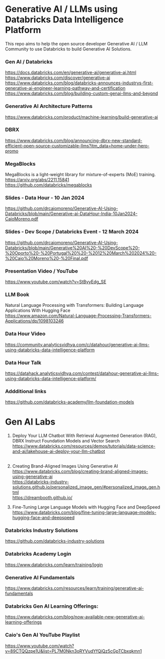 # Generative AI / LLMs using Databricks Data Intelligence Platform

This repo aims to help the open source developer Generative AI / LLM Community to use Databricks to build Generative AI Solutions. 

### Gen AI / Databricks
https://docs.databricks.com/en/generative-ai/generative-ai.html<BR>
https://www.databricks.com/discover/generative-ai<BR>
https://www.databricks.com/blog/databricks-announces-industrys-first-generative-ai-engineer-learning-pathway-and-certification<BR>
https://www.databricks.com/blog/building-custom-genai-llms-and-beyond<BR>

### Generative AI Architecture Patterns
https://www.databricks.com/product/machine-learning/build-generative-ai

### DBRX
https://www.databricks.com/blog/announcing-dbrx-new-standard-efficient-open-source-customizable-llms?itm_data=home-under-hero-promo

### MegaBlocks
MegaBlocks is a light-weight library for mixture-of-experts (MoE) training.<BR>
https://arxiv.org/abs/2211.15841<BR>
https://github.com/databricks/megablocks<BR>

### Slides - Data Hour - 10 Jan 2024
https://github.com/drcaiomoreno/Generative-AI-Using-Databricks/blob/main/Generative-ai-DataHour-India-10Jan2024-CaioMoreno.pdf

### Slides - Dev Scope / Databricks Event - 12 March 2024
https://github.com/drcaiomoreno/Generative-AI-Using-Databricks/blob/main/Generative%20AI%20-%20DevScope%20-%20Oporto%20-%20Portugal%20%20-%2012%20March%202024%20-%20Caio%20Moreno%20-%20Final.pdf

### Presentation Video / YouTube 
https://www.youtube.com/watch?v=StBvyEdg_SE

### LLM Book
Natural Language Processing with Transformers: Building Language Applications With Hugging Face<BR>
https://www.amazon.com/Natural-Language-Processing-Transformers-Applications/dp/1098103246<BR>

### Data Hour Video
https://community.analyticsvidhya.com/c/datahour/generative-ai-llms-using-databricks-data-intelligence-platform

### Data Hour Talk
https://datahack.analyticsvidhya.com/contest/datahour-generative-ai-llms-using-databricks-data-intelligence-platform/

### Addditional links
https://github.com/databricks-academy/llm-foundation-models

# Gen AI Labs

1. Deploy Your LLM Chatbot With Retrieval Augmented Generation (RAG), DBRX Instruct Foundation Models and Vector Search<BR>
https://www.databricks.com/resources/demos/tutorials/data-science-and-ai/lakehouse-ai-deploy-your-llm-chatbot<BR><BR>

2. Creating Brand-Aligned Images Using Generative AI<BR>
https://www.databricks.com/blog/creating-brand-aligned-images-using-generative-ai<BR>
https://databricks-industry-solutions.github.io/personalized_image_gen/#personalized_image_gen.html<BR>
https://dreambooth.github.io/<BR>

3. Fine-Tuning Large Language Models with Hugging Face and DeepSpeed<BR>
https://www.databricks.com/blog/fine-tuning-large-language-models-hugging-face-and-deepspeed<BR>

### Databricks Industry Solutions
https://github.com/databricks-industry-solutions

### Databricks Academy Login
https://www.databricks.com/learn/training/login

### Generative AI Fundamentals
https://www.databricks.com/resources/learn/training/generative-ai-fundamentals

### Databricks Gen AI Learning Offerings:
https://www.databricks.com/blog/now-available-new-generative-ai-learning-offerings

### Caio's Gen AI YouTube Playlist
https://www.youtube.com/watch?v=89CTQQzpe1U&list=PL7M0Nkn3oRYVudYfQiQz5cGpTCbxqkmn1

